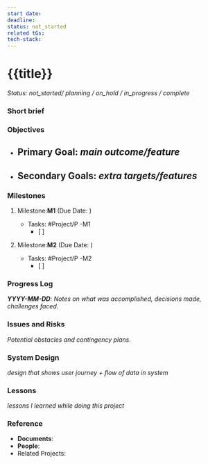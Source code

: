 ```yaml
---
start date: 
deadline: 
status: not_started
related tGs: 
tech-stack:
---
```

# {{title}}
*Status: not_started/ planning /  on_hold / in_progress / complete*
### Short brief


### **Objectives**
- **Primary Goal**: *main outcome/feature*
	- 
- **Secondary Goals**: *extra targets/features*
	- 

### **Milestones**

1. Milestone:**M1** (Due Date: )
   - Tasks: #Project/P -M1
      - [ ] 



2. Milestone:**M2** (Due Date: )
   - Tasks: #Project/P -M2
     - [ ] 


### **Progress Log**
***YYYY-MM-DD**: Notes on what was accomplished, decisions made, challenges faced.*



### Issues and Risks
*Potential obstacles and contingency plans.*


### System Design
*design that shows user journey + flow of data in system*

### Lessons
*lessons I learned while doing this project*


### **Reference**
- **Documents**: 
- **People**: 
- Related Projects: 





